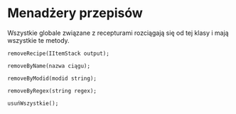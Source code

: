 # Menadżery przepisów


Wszystkie globale związane z recepturami rozciągają się od tej klasy i mają wszystkie te metody.

```zenscript
removeRecipe(IItemStack output);
```

```zenscript
removeByName(nazwa ciągu);
```

```zenscript
removeByModid(modid string);
```

```zenscript
removeByRegex(string regex);
```

```zenscript
usuńWszystkie();
```



